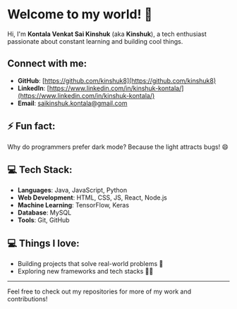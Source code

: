 # Welcome to my world! 👋

Hi, I'm **Kontala Venkat Sai Kinshuk** (aka **Kinshuk**), a tech enthusiast passionate about constant learning and building cool things.

## Connect with me:

- **GitHub**: [https://github.com/kinshuk8](https://github.com/kinshuk8)
- **LinkedIn**: [https://www.linkedin.com/in/kinshuk-kontala/](https://www.linkedin.com/in/kinshuk-kontala/) 
- **Email**: [saikinshuk.kontala@gmail.com](mailto:saikinshuk.kontala@gmail.com) 

## ⚡ Fun fact:
Why do programmers prefer dark mode? Because the light attracts bugs! 😄

## 💻 Tech Stack:

- **Languages**: Java, JavaScript, Python
- **Web Development**: HTML, CSS, JS, React, Node.js
- **Machine Learning**: TensorFlow, Keras
- **Database**: MySQL
- **Tools**: Git, GitHub

## 💻 Things I love:

- Building projects that solve real-world problems 🚀
- Exploring new frameworks and tech stacks 🧑‍💻

---

Feel free to check out my repositories for more of my work and contributions!
